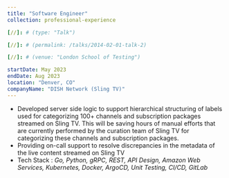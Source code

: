 ```yaml
---
title: "Software Engineer"
collection: professional-experience

[//]: # (type: "Talk")

[//]: # (permalink: /talks/2014-02-01-talk-2)

[//]: # (venue: "London School of Testing")

startDate: May 2023
endDate: Aug 2023
location: "Denver, CO"
companyName: "DISH Network (Sling TV)"
---
```


<ul>
    <li>Developed server side logic to support hierarchical structuring of labels used for categorizing 100+ channels and subscription packages streamed on Sling TV. This will be saving hours of manual efforts that are currently performed by the curation team of Sling TV for categorizing these channels and subscription packages.</li>
    <li>Providing on-call support to resolve discrepancies in the metadata of the live content streamed on Sling TV</li>
    <li>Tech Stack : <i>Go, Python, gRPC, REST, API Design, Amazon Web Services, Kubernetes, Docker, ArgoCD, Unit Testing, CI/CD, GitLab</i></li>
</ul>